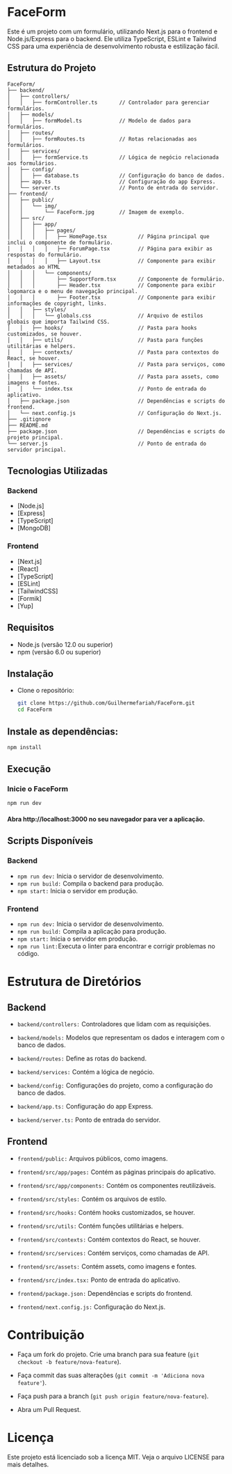 # FaceForm

Este é um projeto com um formulário, utilizando Next.js para o frontend e Node.js/Express para o backend. Ele utiliza TypeScript, ESLint e Tailwind CSS para uma experiência de desenvolvimento robusta e estilização fácil.


## Estrutura do Projeto

```plaintext
FaceForm/
├── backend/
│   ├── controllers/
│   │   ├── formController.ts       // Controlador para gerenciar formulários.
│   ├── models/
│   │   ├── formModel.ts            // Modelo de dados para formulários.
│   ├── routes/
│   │   ├── formRoutes.ts           // Rotas relacionadas aos formulários.
│   ├── services/
│   │   ├── formService.ts          // Lógica de negócio relacionada aos formulários.
│   ├── config/
│   │   ├── database.ts             // Configuração do banco de dados.
│   ├── app.ts                      // Configuração do app Express.
│   └── server.ts                   // Ponto de entrada do servidor.
├── frontend/
│   ├── public/
│   │   └── img/
│   │       └── FaceForm.jpg        // Imagem de exemplo.
│   ├── src/
│   │   ├── app/
│   │   │   ├── pages/
│   │   │   │   ├── HomePage.tsx          // Página principal que inclui o componente de formulário.
│   │   │   │   ├── ForumPage.tsx         // Página para exibir as respostas do formulário.
│   │   │   │   ├── Layout.tsx            // Componente para exibir metadados ao HTML
│   │   │   └── components/
│   │   │       ├── SupportForm.tsx       // Componente de formulário.
│   │   │       ├── Header.tsx            // Componente para exibir logomarca e o menu de navegação principal.
│   │   │       ├── Footer.tsx            // Componente para exibir informações de copyright, links.
│   │   ├── styles/ 
│   │   │   └── globals.css               // Arquivo de estilos globais que importa Tailwind CSS.
│   │   ├── hooks/                        // Pasta para hooks customizados, se houver.
│   │   ├── utils/                        // Pasta para funções utilitárias e helpers.
│   │   ├── contexts/                     // Pasta para contextos do React, se houver.
│   │   ├── services/                     // Pasta para serviços, como chamadas de API.
│   │   ├── assets/                       // Pasta para assets, como imagens e fontes.
│   │   └── index.tsx                     // Ponto de entrada do aplicativo.
│   ├── package.json                      // Dependências e scripts do frontend.
│   └── next.config.js                    // Configuração do Next.js.
├── .gitignore
├── README.md
├── package.json                          // Dependências e scripts do projeto principal.
└── server.js                             // Ponto de entrada do servidor principal.

```


## Tecnologias Utilizadas

### Backend

- [Node.js]
- [Express]
- [TypeScript]
- [MongoDB]

### Frontend

- [Next.js]
- [React]
- [TypeScript]
- [ESLint]
- [TailwindCSS]
- [Formik]
- [Yup]


## Requisitos

- Node.js (versão 12.0 ou superior)
- npm (versão 6.0 ou superior)

## Instalação

- Clone o repositório:

  ```bash
  git clone https://github.com/Guilhermefariah/FaceForm.git
  cd FaceForm
  ```

## Instale as dependências:

  ```bash
  npm install
  ```

## Execução

  ### Inicie o FaceForm
  ```bash
  npm run dev
  ```


#### Abra http://localhost:3000 no seu navegador para ver a aplicação.

## Scripts Disponíveis

### Backend
* `npm run dev:` Inicia o servidor de desenvolvimento.
* `npm run build:` Compila o backend para produção.
* `npm start:` Inicia o servidor em produção.

### Frontend

* `npm run dev:` Inicia o servidor de desenvolvimento.
* `npm run build:` Compila a aplicação para produção.
* `npm start:` Inicia o servidor em produção.
* `npm run lint:`Executa o linter para encontrar e corrigir problemas no código.

# Estrutura de Diretórios
## Backend

* `backend/controllers:` Controladores que lidam com as requisições.

* `backend/models:` Modelos que representam os dados e interagem com o banco de dados.
* `backend/routes:` Define as rotas do backend.
* `backend/services:` Contém a lógica de negócio.
* `backend/config:` Configurações do projeto, como a configuração do banco de dados.
* `backend/app.ts:` Configuração do app Express.
* `backend/server.ts:` Ponto de entrada do servidor.

## Frontend

* `frontend/public:` Arquivos públicos, como imagens.

* `frontend/src/app/pages:` Contém as páginas principais do aplicativo.
* `frontend/src/app/components:` Contém os componentes reutilizáveis.
* `frontend/src/styles:` Contém os arquivos de estilo.
* `frontend/src/hooks:` Contém hooks customizados, se houver.
* `frontend/src/utils:` Contém funções utilitárias e helpers.
* `frontend/src/contexts:` Contém contextos do React, se houver.
* `frontend/src/services:` Contém serviços, como chamadas de API.
* `frontend/src/assets:` Contém assets, como imagens e fontes.
* `frontend/src/index.tsx:` Ponto de entrada do aplicativo.
* `frontend/package.json:` Dependências e scripts do frontend.
* `frontend/next.config.js:` Configuração do Next.js.

# Contribuição

- Faça um fork do projeto.
Crie uma branch para sua feature (`git checkout -b feature/nova-feature`).

- Faça commit das suas alterações (`git commit -m 'Adiciona nova feature'`).

- Faça push para a branch (`git push origin feature/nova-feature`).

- Abra um Pull Request.

# Licença

Este projeto está licenciado sob a licença MIT. Veja o arquivo LICENSE para mais detalhes.
